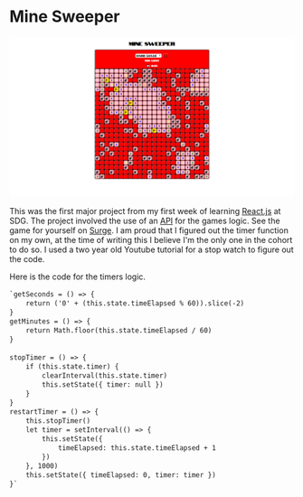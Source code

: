<h1 style={text-align: 'center'}>Mine Sweeper</h1>
<img style={margin:'0' 'auto'} src=./public/minesweeper.png>

<p style={margin:'0' '20%'}>This was the first major project from my first week of learning <a href="https://reactjs.org/">React.js</a> at SDG. The project involved the use of an <a href="https://minesweeper-api.herokuapp.com/
">API</a> for the games logic. See the game for yourself on <a href="http://mine-sweeper-justin.surge.sh/">Surge</a>. I am proud that I figured out the timer function on my own, at the time of writing this I believe I'm the only one in the cohort to do so. I used a two year old Youtube tutorial for a stop watch to figure out the code.</p>
<p>Here is the code for the timers logic.</p>
    
    `getSeconds = () => {
    	return ('0' + (this.state.timeElapsed % 60)).slice(-2)
    }
    getMinutes = () => {
    	return Math.floor(this.state.timeElapsed / 60)
    }

    stopTimer = () => {
    	if (this.state.timer) {
    		clearInterval(this.state.timer)
    		this.setState({ timer: null })
    	}
    }
    restartTimer = () => {
    	this.stopTimer()
    	let timer = setInterval(() => {
    		this.setState({
    			timeElapsed: this.state.timeElapsed + 1
    		})
    	}, 1000)
    	this.setState({ timeElapsed: 0, timer: timer })
    }`
